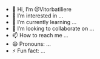 - 👋 Hi, I’m @Vitorbatiliere
- 👀 I’m interested in ...
- 🌱 I’m currently learning ...
- 💞️ I’m looking to collaborate on ...
- 📫 How to reach me ...
- 😄 Pronouns: ...
- ⚡ Fun fact: ...

<!---
Vitorbatiliere/Vitorbatiliere is a ✨ special ✨ repository because its `README.md` (this file) appears on your GitHub profile.
You can click the Preview link to take a look at your changes.
--->
